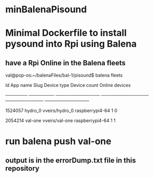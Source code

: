 # minBalenaPisound
# Minimal Dockerfile to install pysound into Rpi using Balena

## have a Rpi Online in the Balena fleets

val@pop-os:~/balenaFiles/bal-1/pisound$ balena fleets

 Id      App name Slug           Device type     Device count Online devices 
 
 ─────── ──────── ────────────── ─────────────── ──────────── ────────────── 
 
 1524057 hydro_0  vveirs/hydro_0 raspberrypi4-64 1            0              
 
 2054214 val-one  vveirs/val-one raspberrypi4-64 1            1  
 
# run balena push val-one
 
## output is in the errorDump.txt file in this repository

